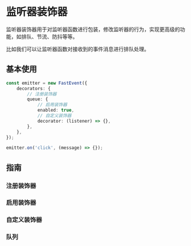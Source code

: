 # 监听器装饰器

监听器装饰器用于对监听器函数进行包装，修改监听器的行为，实现更高级的功能，如排队、节流、防抖等等。

比如我们可以让监听器函数对接收到的事件消息进行排队处理。

## 基本使用

```ts
const emitter = new FastEvent({
    decorators: {
        // 注册装饰器
        queue: {
            // 启用装饰器
            enabled: true,
            // 自定义装饰器
            decorator: (listener) => {},
        },
    },
});

emitter.on('click', (message) => {});
```

## 指南

### 注册装饰器

### 启用装饰器

### 自定义装饰器

### 队列
